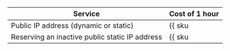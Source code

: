 | Service | Cost of 1 hour |
| --- | --- |
| Public IP address (dynamic or static) | {{ sku|RUB|network.public_fips|string }} |
| Reserving an inactive public static IP address | {{ sku|RUB|network.public_fips.deallocated|string }} |
